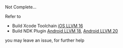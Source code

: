 Not Complete...



Refer to
- Build Xcode Toolchain [iOS LLVM 16](https://github.com/OPSphystech420/HikariObfuscator_Guide/tree/build/ios-xcode-llvm16)
- Build NDK Plugin [Android LLVM 18](https://github.com/OPSphystech420/HikariObfuscator_Guide/tree/build/android-ndk-llvm18), [Android LLVM 20](https://github.com/OPSphystech420/HikariObfuscator_Guide/tree/build/android-ndk-llvm20)

you may leave an issue, for further help
